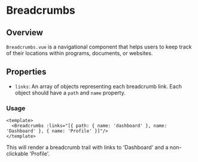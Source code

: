 
# Breadcrumbs

## Overview
`Breadcrumbs.vue` is a navigational component that helps users to keep track of their locations within programs, documents, or websites.

## Properties
- `links`: An array of objects representing each breadcrumb link. Each object should have a `path` and `name` property.

### Usage
```vue
<template>
  <Breadcrumbs :links="[{ path: { name: 'dashboard' }, name: 'Dashboard' }, { name: 'Profile' }]"/>
</template>
```
This will render a breadcrumb trail with links to 'Dashboard' and a non-clickable 'Profile'.